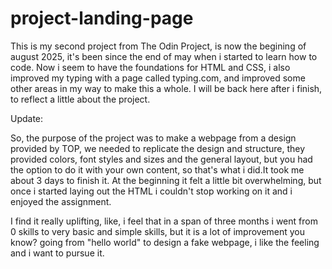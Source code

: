 # project-landing-page

<p> This is my second project from The Odin Project, 
is now the begining of august 2025, it's been since 
the end of may when i started to learn how to code.
Now i seem to have the foundations for HTML and CSS, 
i also improved my typing with a page called typing.com,
and improved some other areas in my way to make this a 
whole. I will be back here after i finish, 
to reflect a little about the project.</p>

<p>Update:</p>
<p>So, the purpose of the project was to make a webpage from a design provided by
TOP, we needed to replicate the design and structure, they provided colors, font styles
and sizes and the general layout, but you had the option to do it with your own content, so that's what i did.It took me about 3 days to finish it. At the beginning it felt a little bit overwhelming, but once i started laying out the HTML i couldn't stop working on it and i enjoyed the assignment.</p>

<p>I find it really uplifting, like, i feel that in a span of three months i went from 0 skills to very basic and simple skills, but it is a lot of improvement you know? going from "hello world" to design a fake webpage, i like the feeling and i want to pursue it. </p>  
